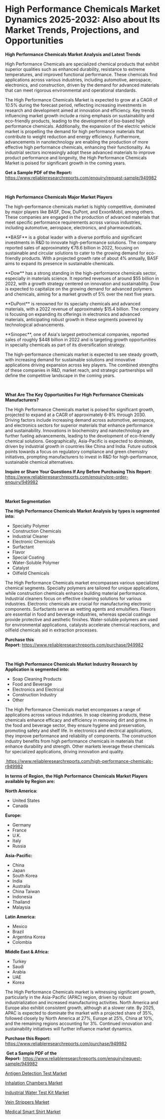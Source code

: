 <p><h1>High Performance Chemicals Market Dynamics 2025-2032: Also about Its Market Trends, Projections, and Opportunities</h1></p><p><strong>High Performance Chemicals Market Analysis and Latest Trends</strong></p>
<p><p>High Performance Chemicals are specialized chemical products that exhibit superior qualities such as enhanced durability, resistance to extreme temperatures, and improved functional performance. These chemicals find applications across various industries, including automotive, aerospace, electronics, and construction, driven by the demand for advanced materials that can meet rigorous environmental and operational standards.</p><p>The High Performance Chemicals Market is expected to grow at a CAGR of 10.5% during the forecast period, reflecting increasing investments in research and development aimed at innovation and efficiency. Key trends influencing market growth include a rising emphasis on sustainability and eco-friendly products, leading to the development of bio-based high performance chemicals. Additionally, the expansion of the electric vehicle market is propelling the demand for high performance materials that contribute to weight reduction and energy efficiency. Furthermore, advancements in nanotechnology are enabling the production of more effective high performance chemicals, enhancing their functionality. As industrial sectors increasingly adopt these advanced materials to improve product performance and longevity, the High Performance Chemicals Market is poised for significant growth in the coming years.</p></p>
<p><strong>Get a Sample PDF of the Report:&nbsp;</strong> <a href="https://www.reliableresearchreports.com/enquiry/request-sample/949982?utm_campaign=33&utm_medium=2&utm_source=Github&utm_content=ia&utm_term=05032025&utm_id=high-performance-chemicals">https://www.reliableresearchreports.com/enquiry/request-sample/949982</a></p>
<p>&nbsp;</p>
<p><strong>High Performance Chemicals Major Market Players</strong></p>
<p><p>The high-performance chemicals market is highly competitive, dominated by major players like BASF, Dow, DuPont, and ExxonMobil, among others. These companies are engaged in the production of advanced materials that meet specific performance requirements across various industries, including automotive, aerospace, electronics, and pharmaceuticals.</p><p>**BASF** is a global leader with a diverse portfolio and significant investments in R&D to innovate high-performance solutions. The company reported sales of approximately €78.6 billion in 2022, focusing on sustainable and circular solutions to cater to the growing demand for eco-friendly products. With a projected growth rate of about 4% annually, BASF aims to expand its presence in sustainable chemicals.</p><p>**Dow** has a strong standing in the high-performance chemicals sector, especially in materials science. It reported revenues of around $55 billion in 2022, with a growth strategy centered on innovation and sustainability. Dow is expected to capitalize on the growing demand for advanced polymers and chemicals, aiming for a market growth of 5% over the next five years.</p><p>**DuPont** is renowned for its specialty chemicals and advanced materials, with a 2022 revenue of approximately $15.4 billion. The company is focusing on expanding its offerings in electronics and advanced materials, anticipating robust growth in these segments powered by technological advancements.</p><p>**Sinopec**, one of Asia's largest petrochemical companies, reported sales of roughly $448 billion in 2022 and is targeting growth opportunities in specialty chemicals as part of its diversification strategy.</p><p>The high-performance chemicals market is expected to see steady growth, with increasing demand for sustainable solutions and innovative applications driving expansion across key players. The combined strengths of these companies in R&D, market reach, and strategic partnerships will define the competitive landscape in the coming years.</p></p>
<p>&nbsp;</p>
<p><strong>What Are The Key Opportunities For High Performance Chemicals Manufacturers?</strong></p>
<p><p>The High Performance Chemicals market is poised for significant growth, projected to expand at a CAGR of approximately 6-8% through 2030. Driving factors include increasing demand across automotive, aerospace, and electronics sectors for superior materials that enhance performance and sustainability. Innovations in biochemistry and nanotechnology are further fueling advancements, leading to the development of eco-friendly chemical solutions. Geographically, Asia-Pacific is expected to dominate, driven by industrial growth in countries like China and India. Future outlook points towards a focus on regulatory compliance and green chemistry initiatives, prompting manufacturers to invest in R&D for high-performance, sustainable chemical alternatives.</p></p>
<p><strong>Inquire or Share Your Questions If Any Before Purchasing This Report:</strong> <a href="https://www.reliableresearchreports.com/enquiry/pre-order-enquiry/949982?utm_campaign=33&utm_medium=2&utm_source=Github&utm_content=ia&utm_term=05032025&utm_id=high-performance-chemicals">https://www.reliableresearchreports.com/enquiry/pre-order-enquiry/949982</a></p>
<p>&nbsp;</p>
<p><strong>Market Segmentation</strong></p>
<p><strong>The High Performance Chemicals Market Analysis by types is segmented into:</strong></p>
<p><ul><li>Specialty Polymer</li><li>Construction Chemicals</li><li>Industrial Cleaner</li><li>Electronic Chemicals</li><li>Surfactant</li><li>Flavor</li><li>Special Coating</li><li>Water-Soluble Polymer</li><li>Catalyst</li><li>Oilfield Chemicals</li></ul></p>
<p><p>The High Performance Chemicals market encompasses various specialized chemical segments. Specialty polymers are tailored for unique applications, while construction chemicals enhance building material performance. Industrial cleaners focus on effective cleaning solutions for various industries. Electronic chemicals are crucial for manufacturing electronic components. Surfactants serve as wetting agents and emulsifiers. Flavors are essential in food and beverage industries, whereas special coatings provide protective and aesthetic finishes. Water-soluble polymers are used for environmental applications, catalysts accelerate chemical reactions, and oilfield chemicals aid in extraction processes.</p></p>
<p><strong>Purchase this Report:&nbsp;</strong><a href="https://www.reliableresearchreports.com/purchase/949982?utm_campaign=33&utm_medium=2&utm_source=Github&utm_content=ia&utm_term=05032025&utm_id=high-performance-chemicals">https://www.reliableresearchreports.com/purchase/949982</a></p>
<p>&nbsp;</p>
<p><strong>The High Performance Chemicals Market Industry Research by Application is segmented into:</strong></p>
<p><ul><li>Soap Cleaning Products</li><li>Food and Beverage</li><li>Electronics and Electrical</li><li>Construction Industry</li><li>Other</li></ul></p>
<p><p>The High Performance Chemicals market encompasses a range of applications across various industries. In soap cleaning products, these chemicals enhance efficacy and efficiency in removing dirt and grime. In the food and beverage sector, they ensure hygiene and preservation, promoting safety and shelf life. In electronics and electrical applications, they improve performance and reliability of components. The construction industry benefits from high performance chemicals in materials that enhance durability and strength. Other markets leverage these chemicals for specialized applications, driving innovation and quality.</p></p>
<p><a href="https://www.reliableresearchreports.com/high-performance-chemicals-r949982?utm_campaign=33&utm_medium=2&utm_source=Github&utm_content=ia&utm_term=05032025&utm_id=high-performance-chemicals">&nbsp;https://www.reliableresearchreports.com/high-performance-chemicals-r949982</a></p>
<p><strong>In terms of Region, the High Performance Chemicals Market Players available by Region are:</strong></p>
<p>
    <p> <strong> North America: </strong>
        <ul>
            <li>United States</li>
            <li>Canada</li>
        </ul>
        </p> 
    <p> <strong> Europe: </strong>
        <ul>
            <li>Germany</li>
            <li>France</li>
            <li>U.K.</li>
            <li>Italy</li>
            <li>Russia</li>
        </ul>
        </p> 
    <p> <strong> Asia-Pacific: </strong>
        <ul>
            <li>China</li>
            <li>Japan</li>
            <li>South Korea</li>
            <li>India</li>
            <li>Australia</li>
            <li>China Taiwan</li>
            <li>Indonesia</li>
            <li>Thailand</li>
            <li>Malaysia</li>
        </ul>
        </p> 
    <p> <strong> Latin America: </strong>
        <ul>
            <li>Mexico</li>
            <li>Brazil</li>
            <li>Argentina Korea</li>
            <li>Colombia</li>
        </ul>
        </p> 
    <p> <strong> Middle East & Africa: </strong>
        <ul>
            <li>Turkey</li>
            <li>Saudi</li>
            <li>Arabia</li>
            <li>UAE</li>
            <li>Korea</li>
        </ul>
    </p>
    </p>
<p><p>The High Performance Chemicals market is witnessing significant growth, particularly in the Asia-Pacific (APAC) region, driven by robust industrialization and increased manufacturing activities. North America and Europe also exhibit consistent growth, although at a slower rate. By 2025, APAC is expected to dominate the market with a projected share of 35%, followed closely by North America at 27%, Europe at 25%, China at 10%, and the remaining regions accounting for 3%. Continued innovation and sustainability initiatives will further influence market dynamics.</p></p>
<p><strong>Purchase this Report: </strong><a href="https://www.reliableresearchreports.com/purchase/949982?utm_campaign=33&utm_medium=2&utm_source=Github&utm_content=ia&utm_term=05032025&utm_id=high-performance-chemicals">https://www.reliableresearchreports.com/purchase/949982</a></p>
<p>&nbsp;<strong>Get a Sample PDF of the Report:&nbsp;&nbsp;</strong><a href="https://www.reliableresearchreports.com/enquiry/request-sample/949982?utm_campaign=33&utm_medium=2&utm_source=Github&utm_content=ia&utm_term=05032025&utm_id=high-performance-chemicals">https://www.reliableresearchreports.com/enquiry/request-sample/949982</a></p>
<p><strong></strong></p>
<p><p><a href="https://github.com/hedbomkrahe/Market-Research-Report-List-1/blob/main/antigen-detection-test-market.md?utm_campaign=33&utm_medium=2&utm_source=Github&utm_content=ia&utm_term=05032025&utm_id=high-performance-chemicals">Antigen Detection Test Market</a></p><p><a href="https://github.com/darenph8er/Market-Research-Report-List-1/blob/main/inhalation-chambers-market.md?utm_campaign=33&utm_medium=2&utm_source=Github&utm_content=ia&utm_term=05032025&utm_id=high-performance-chemicals">Inhalation Chambers Market</a></p><p><a href="https://github.com/nkbaroga/Market-Research-Report-List-1/blob/main/industrial-water-test-kit-market.md?utm_campaign=33&utm_medium=2&utm_source=Github&utm_content=ia&utm_term=05032025&utm_id=high-performance-chemicals">Industrial Water Test Kit Market</a></p><p><a href="https://github.com/rosalinebhakta48/Market-Research-Report-List-1/blob/main/vein-strippers-market.md?utm_campaign=33&utm_medium=2&utm_source=Github&utm_content=ia&utm_term=05032025&utm_id=high-performance-chemicals">Vein Strippers Market</a></p><p><a href="https://github.com/lateshab69/Market-Research-Report-List-1/blob/main/medical-smart-shirt-market.md?utm_campaign=33&utm_medium=2&utm_source=Github&utm_content=ia&utm_term=05032025&utm_id=high-performance-chemicals">Medical Smart Shirt Market</a></p></p>